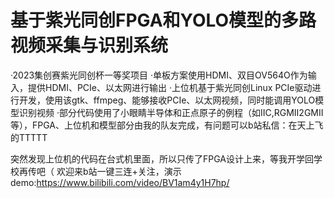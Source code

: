 # 基于紫光同创FPGA和YOLO模型的多路视频采集与识别系统
  ·2023集创赛紫光同创杯一等奖项目
  ·单板方案使用HDMI、双目OV564O作为输入，提供HDMI、PCIe、以太网进行输出
  ·上位机基于紫光同创Linux PCIe驱动进行开发，使用该gtk、ffmpeg、能够接收PCIe、以太网视频，同时能调用YOLO模型识别视频
  ·部分代码使用了小眼睛半导体和正点原子的例程（如IIC,RGMII2GMII等），FPGA、上位机和模型部分由我的队友完成，有问题可以b站私信：在天上飞的TTTTT
  
  突然发现上位机的代码在台式机里面，所以只传了FPGA设计上来，等我开学回学校再传吧（
  欢迎来b站一键三连+关注，演示demo:https://www.bilibili.com/video/BV1am4y1H7hp/

